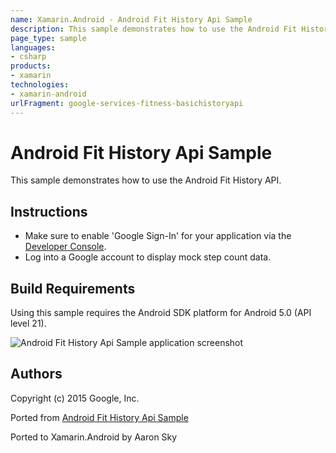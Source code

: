 ```yaml
---
name: Xamarin.Android - Android Fit History Api Sample
description: This sample demonstrates how to use the Android Fit History API. Instructions Make sure to enable 'Google Sign-In' for your application via the...
page_type: sample
languages:
- csharp
products:
- xamarin
technologies:
- xamarin-android
urlFragment: google-services-fitness-basichistoryapi
---
```

# Android Fit History Api Sample

This sample demonstrates how to use the Android Fit History API.

## Instructions

* Make sure to enable 'Google Sign-In' for your application via the [Developer Console](https://developers.google.com/mobile/add?platform=android).
* Log into a Google account to display mock step count data.


## Build Requirements
Using this sample requires the Android SDK platform for Android 5.0 (API level 21).

![Android Fit History Api Sample application screenshot](Screenshots/screenshot1.png "Android Fit History Api Sample application screenshot")

## Authors
Copyright (c) 2015 Google, Inc.

Ported from [Android Fit History Api Sample](https://github.com/googlesamples/android-fit/tree/master/BasicHistoryApi)

Ported to Xamarin.Android by Aaron Sky